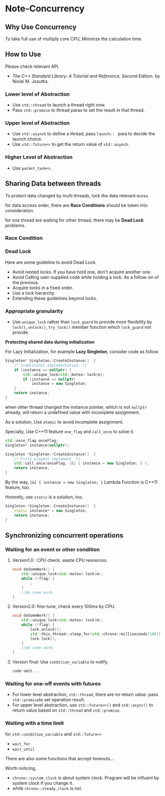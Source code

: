 # Note-Concurrency



## Why Use Concurrency

To take full use of multiply core CPU, Minimize the calculation time.



## How to Use

Please check relevant API. 

* *The C++ Standard Library: A Tutorial and Reference, Second Edition.* by  Niolai M. Josuttis.



### Lower level of Abstraction

* Use `std::thread` to launch a thread right now.
* Pass `std::promise` to thread paras to set the result in that thread.



### Upper level of Abstraction

* Use `std::asynch` to define a thread, pass `launch:: ` para to decide the launch choice.
* Use `std::future<>` to get the  return value of `std::asynch`.



### Higher Level of Abstraction

* Use `packet_task<>`.



## Sharing Data between threads

To protect data changed by multi threads, lock the data relevant `mutex`.

for data access order, there are  **Race Conditions** should be token into consideration. 

for one thread are waiting for other thread, there may be **Dead Lock** problems.



### Race Condition



### Dead Lock

Here are some guideline to avoid Dead Lock.

* Avoid nested locks. If you have hold one, don't acquire another one.
* Avoid Calling user-supplied code while holding a lock. As a follow-on of the previous. 
* Acquire locks in a fixed order.
* Use a lock hierarchy.
* Extending these guidelines beyond locks.



### Appropriate granularity

* Use `unique_lock` rather than `lock_guard` to provide more flexibility by `lock()`, `unlock()`, `try_lock()` member function which `lock_guard` not provide.



**Protecting shared data during initialization**

For Lazy Initialization, for example **Lazy Singleton**, consider code as follow.

```cpp
Singleton* Singleton::CreateInstance()  {
    /* traditional implementation. */
    if (instance == nullptr) {
        std::unique_lock<std::mutex> lock(m); 
        if (instance == nullptr)
            instance = new Singleton;
    }
    return instance;
}
```

when other thread changed the  instance pointer, which is not `nullptr` already, will return a undefined  value with incomplete assignment.

As a solution, Use `atomic` to avoid incomplete assignment.

Specially, Use C++11 feature `one_flag` and `call_once` to solve it.

```cpp
std::once_flag onceFlag;
Singleton* instance(nullptr);

Singleton *Singleton::CreateInstance()  {
    /* C++11 elegant implement. */
    std::call_once(onceFlag, [&] { instance = new Singleton; } );
    return instance;
}
```

By the way, `[&] { instance = new Singleton; }` Lambda Function is C++11 feature, too.



Honestly, use `static` is a solution, too.

```cpp
Singleton *Singleton::CreateInstance()  {
    static instance* = new Singleton;
    return instance;
}
```



## Synchronizing concurrent operations

### Waiting for an event or other condition

1. Version1.0 : CPU check, waste CPU resources.

    ```cpp
    void doSomeWork() {
        std::unique_lock<std::mutex> lock(m);
        while (!flag) {
            ;
        }
        //do some work.
    }
    ```

2. Version2.0: fine-tune, check every 100ms by CPU.

    ```cpp
    void doSomeWork() {
        std::unique_lock<std::mutex> lock(m);
        while (!flag) {
            lock.unlock();
            std::this_thread::sleep_for(std::chrono::milliseconds(100));
            lock.lock();
        }
        //do some work.
    }
    ```

3. Version final: Use `condition_variable` to notify.

    ```cpp
    code omit...
    ```

    

### Waiting for one-off events with futures

* For lower level abstraction, `std::thread`, there are no return value. pass `std::promise`to set operation result.
* For upper level abstraction,  use `std::future<>()` and `std::async()` to return value based on `std::thread` and `std::promise`.



### Waiting with a time limit

for `std::condition_variable` and `std::future<>`

* `wait_for`
* `wait_until`

There are also some functions  that accept timeouts...



Worth noticing, 

* `chrono::system_clock` is about system clock. Program will be influent by system clock if you change it.
* while `chrono::steady_clock` is not.

